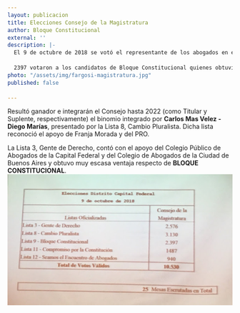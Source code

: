 ```yaml
---
layout: publicacion
title: Elecciones Consejo de la Magistratura
author: Bloque Constitucional
external: ''
description: |-
  El 9 de octubre de 2018 se votó el representante de los abogados en el Consejo de la Magistratura

  2397 votaron a los candidatos de Bloque Constitucional quienes obtuvieron el 23% de los votos.
photo: "/assets/img/fargosi-magistratura.jpg"
published: false

---
```


Resultó ganador e integrarán el Consejo hasta 2022 (como Titular y Suplente, respectivamente) el binomio integrado por **Carlos Mas Velez - Diego Marías**, presentado por la Lista 8, Cambio Pluralista. Dicha lista reconoció el apoyo de Franja Morada y del PRO.

La Lista 3, Gente de Derecho, contó con el apoyo del Colegio Público de Abogados de la Capital Federal y del Colegio de Abogados de la Ciudad de Buenos Aires y obtuvo muy escasa ventaja respecto de **BLOQUE CONSTITUCIONAL**.![](/assets/img/elecciones.jpg)